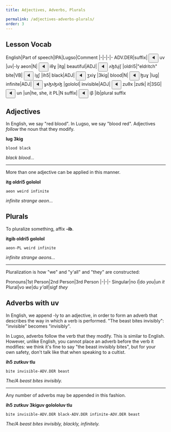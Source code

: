 ```yaml
---
title: Adjectives, Adverbs, Plurals

permalink: /adjectives-adverbs-plurals/
order: 3
---
```


## Lesson Vocab

English|Part of speech|IPA|Lugso|Comment
|-|-|-|-
ADV.DER|suffix|<span class='spoken'> <button class='speak' type='button' data-ipa='uv'>🔈</button> <span class='ipa'>uv</span> </span>|uv|-ly
aeon|N|<span class='spoken'> <button class='speak' type='button' data-ipa='iθɣ'>🔈</button> <span class='ipa'>iθɣ</span> </span>|itg|
beautiful|ADJ|<span class='spoken'> <button class='speak' type='button' data-ipa='ʌɮðɻiʃ'>🔈</button> <span class='ipa'>ʌɮðɻiʃ</span> </span>|oldri5|"eldritch"
bite|VB|<span class='spoken'> <button class='speak' type='button' data-ipa='iχʃ'>🔈</button> <span class='ipa'>iχʃ</span> </span>|ih5|
black|ADJ|<span class='spoken'> <button class='speak' type='button' data-ipa='ʒxiɣ'>🔈</button> <span class='ipa'>ʒxiɣ</span> </span>|3kig|
blood|N|<span class='spoken'> <button class='speak' type='button' data-ipa='ɮuɣ'>🔈</button> <span class='ipa'>ɮuɣ</span> </span>|lug|
infinite|ADJ|<span class='spoken'> <button class='speak' type='button' data-ipa='ɣʌɮʌɮʌɮ'>🔈</button> <span class='ipa'>ɣʌɮʌɮʌɮ</span> </span>|gololol|
invisible|ADJ|<span class='spoken'> <button class='speak' type='button' data-ipa='zuθx'>🔈</button> <span class='ipa'>zuθx</span> </span>|zutk|
it|3SG|<span class='spoken'> <button class='speak' type='button' data-ipa='un'>🔈</button> <span class='ipa'>un</span> </span>|un|he, she, it
PL|N suffix|<span class='spoken'> <button class='speak' type='button' data-ipa='iβ'>🔈</button> <span class='ipa'>iβ</span> </span>|ib|plural suffix

## Adjectives

In English, we say "red blood". In Lugso, we say "blood red". Adjectives _follow_ the noun that they modify.

**lug 3kig**

`blood black`

_black blood..._

---

More than one adjective can be applied in this manner.

**itg oldri5 gololol**

`aeon weird infinite`

_infinite strange aeon..._

## Plurals

To pluralize something, affix **-ib**.

**itgib oldri5 gololol**

`aeon-PL weird infinite`

_infinite strange aeons..._

---

Pluralization is how "we" and "y'all" and "they" are constructed:

Pronouns|1st Person|2nd Person|3rd Person
|-|-|-
Singular|no _I_|do _you_|un _it_
Plural|vo _we_|du _y'all_|sigf _they_

## Adverbs with uv

In English, we append -ly to an adjective, in order to form an adverb that describes the way in which a verb is performed. "The beast bites invisibly": "invisible" becomes "invisibly".

In Lugso, adverbs follow the verb that they modify. This is similar to English. However, unlike English, you cannot place an adverb before the verb it modifies: we think it's fine to say "the beast invisibly bites", but for your own safety, don't talk like that when speaking to a cultist.

**ih5 zutkuv tlu**

`bite invisible-ADV.DER beast`

_The/A beast bites invisibly._

---

Any number of adverbs may be appended in this fashion.

**ih5 zutkuv 3kiguv golololuv tlu**

`bite invisible-ADV.DER black-ADV.DER infinite-ADV.DER beast`

_The/A beast bites invisibly, blackly, infinitely._
